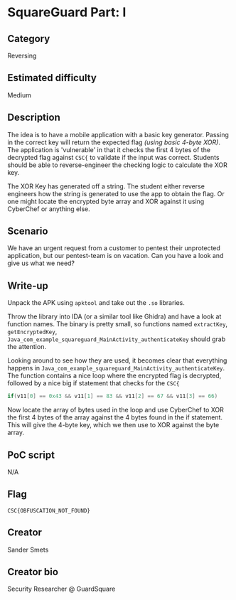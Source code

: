 # SquareGuard Part: I

## Category
Reversing

## Estimated difficulty
Medium

## Description
The idea is to have a mobile application with a basic key generator. Passing in the correct key will return the expected flag _(using basic 4-byte XOR)_. The application is 'vulnerable' in that it checks the first 4 bytes of the decrypted flag against `CSC{` to validate if the input was correct. Students should be able to reverse-engineer the checking logic to calculate the XOR key.

The XOR Key has generated off a string. The student either reverse engineers how the string is generated to use the app to obtain the flag. Or one might locate the encrypted byte array and XOR against it using CyberChef or anything else.

## Scenario
We have an urgent request from a customer to pentest their unprotected application, but our pentest-team is on vacation. Can you have a look and give us what we need?

## Write-up
Unpack the APK using `apktool` and take out the `.so` libraries.

Throw the library into IDA (or a similar tool like Ghidra) and have a look at function names. The binary is pretty small, so functions named `extractKey`, `getEncryptedKey`, `Java_com_example_squareguard_MainActivity_authenticateKey` should grab the attention.

Looking around to see how they are used, it becomes clear that everything happens in `Java_com_example_squareguard_MainActivity_authenticateKey`. The function contains a nice loop where the encrypted flag is decrypted, followed by a nice big if statement that checks for the `CSC{`

```c
if(v11[0] == 0x43 && v11[1] == 83 && v11[2] == 67 && v11[3] == 66)
```

Now locate the array of bytes used in the loop and use CyberChef to XOR the first 4 bytes of the array against the 4 bytes found in the if statement. This will give the 4-byte key, which we then use to XOR against the byte array.

## PoC script
N/A

## Flag
`CSC{OBFUSCATION_NOT_FOUND}`

## Creator
Sander Smets

## Creator bio
Security Researcher @ GuardSquare